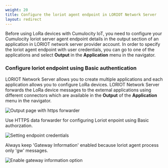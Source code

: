 ```yaml
---
weight: 20
title: Configure the loriot agent endpoint in LORIOT Network Server
layout: redirect
---
```



Before using LoRa devices with Cumulocity IoT, you need to configure your Cumulocity loriot server agent endpoint details in the output section of an application in LORIOT network server provider account. 
In order to specify the loriot agent endpoint with user credentials, you can go to one of the applications and select **Output** in the **Application** menu in the navigator.

### <a name="map-loriot-endpoint-with-credentials">Configure loriot endpoint using Basic authentication</a>

LORIOT Network Server allows you to create multiple applications and each application allows you to configure LoRa devices.
LORIOT Network Server forwards the LoRa device messages to the external applications using different connectors which are available in the **Output** of the **Application** menu in the navigator.


![Output page with https forwarder](/images/device-protocols/lora-loriot/loriot_output_https_page.png)

Use HTTPS data forwarder for configuring Loriot enpoint using Basic authorzation.

![Setting endpoint credentials](/images/device-protocols/lora-loriot/loriot-end-point-assignment.png)

Always keep 'Gateway Information' enabled because loriot agent process only 'gw' messages.

![Enable gateway information option](/images/device-protocols/lora-loriot/loriot-gateway-option-enabled.png)